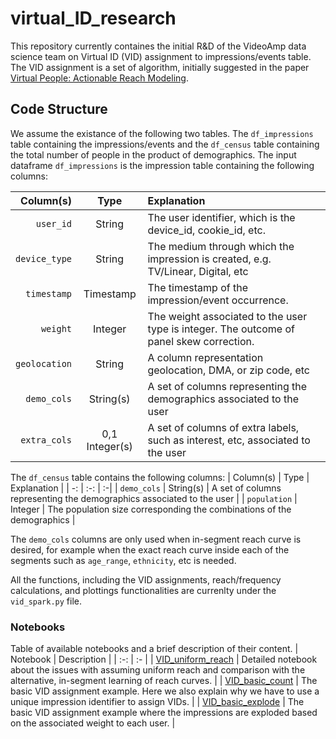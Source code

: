 # virtual_ID_research

This repository currently containes the initial R&D of the VideoAmp data science team on Virtual ID (VID) assignment to impressions/events table. The VID assignment is a set of algorithm, initially suggested in the paper [Virtual People: Actionable Reach Modeling](https://research.google/pubs/pub48387/).

## Code Structure
We assume the existance of the following two tables. The `df_impressions` table containing the impressions/events and the `df_census` table
containing the total number of people in the product of demographics. The input dataframe `df_impressions` is the impression table containing
the following columns:

| Column(s) | Type | Explanation |
| -: | :-: | :-|
|`user_id`        | String       | The user identifier, which is the device_id, cookie_id, etc.
|`device_type`    | String       | The medium through which the impression is created, e.g. TV/Linear, Digital, etc
|`timestamp`      | Timestamp    | The timestamp of the impression/event occurrence.
|`weight`         | Integer      | The weight associated to the user type is integer. The outcome of panel skew correction.
|`geolocation`    | String       | A column representation geolocation, DMA, or zip code, etc
|`demo_cols`      | String(s)    | A set of columns representing the demographics associated to the user
|`extra_cols`     | 0,1 Integer(s)  |A set of columns of extra labels, such as interest, etc, associated to the user

The `df_census` table contains the following columns:
| Column(s) | Type | Explanation |
| -: | :-: | :-|
| `demo_cols`  | String(s) | A set of columns representing the demographics associated to the user |
| `population` | Integer   | The population size corresponding the combinations of the demographics |

The `demo_cols` columns are only used when in-segment reach curve
is desired, for example when the exact reach curve inside each of the segments
such as `age_range`, `ethnicity`, etc is needed.

All the functions, including the VID assignments, reach/frequency calculations, and plottings functionalities are currenlty under the `vid_spark.py` file.

### Notebooks
Table of available notebooks and a brief description of their content.
| Notebook | Description |
| :-: | :- |
| [VID_uniform_reach](https://github.com/VideoAmp/privacyAmp/blob/master/VID_uniform_reach.ipynb) | Detailed notebook about the issues with assuming uniform reach and comparison with the alternative, in-segment learning of reach curves. |
| [VID_basic_count](https://github.com/VideoAmp/privacyAmp/blob/master/VID_basic_count.ipynb) | The basic VID assignment example. Here we also explain why we have to use a unique impression identifier to assign VIDs. |
| [VID_basic_explode](https://github.com/VideoAmp/privacyAmp/blob/master/VID_basic_explode.ipynb) | The basic VID assignment example where the impressions are exploded based on the associated weight to each user. |
